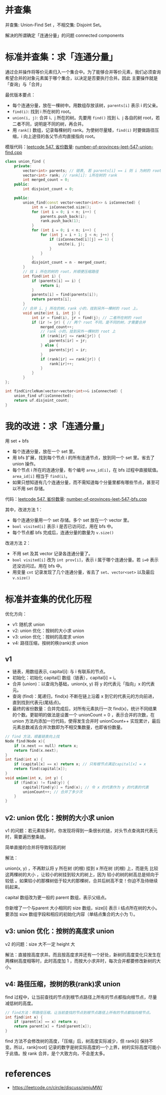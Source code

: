 # 并查集 

并查集: Union-Find Set ，不相交集: Disjoint Set。

解决的所谓确定「连通分量」的问题 connected components

# 标准并查集：求「连通分量」
通过合并操作将等价元素归入一个集合中。为了能够合并等价元素，我们必须查询希望合并的对象元素属于哪个集合，以决定是否要执行合并。因此 主要操作就是「查询」与「合并」

最优版本要点：
- 每个连通分量，放在一棵树中。用数组存放该树，`parents[i]` 表示 i 的父亲。
- `find(i)`: 找到 i 所在树的 root。
- `union(i, j)`: 合并 i、j 所在的树。先要用 `find()` 找到 i、j 各自的树 root，若二者不同，说明是不同的树，再合并。
- 用 `rank[]` 数组，记录每棵树的 rank。为使树尽量矮，`find(i)` 时要做路径压缩，i 向上途径的各父节点均直接指向 root。 

模版代码：[leetcode 547. 省份数量](https://leetcode.cn/problems/number-of-provinces/): [number-of-provinces-leet-547-union-find.cpp](code/number-of-provinces-leet-547-union-find.cpp)

```cpp
class union_find {
    private:
        vector<int> parents; // 链表, 若 parents[i] == i 则 i 为树的 root
        vector<int> rank; // rank[i]: i所在树的 rank
        int merged_count = 0;
    public:
        int disjoint_count = 0;

    public:
        union_find(const vector<vector<int>> & isConnected) {
            int n = isConnected.size();
            for (int i = 0; i < n; i++) {
                parents.push_back(i);
                rank.push_back(1);
            }
            for (int i = 0; i < n; i++) {
                for (int j = i + 1; j < n; j++) {
                    if (isConnected[i][j] == 1) {
                        unite(i, j);
                    }
                }
            }
            disjoint_count = n - merged_count;
        }
        // 找 i 所在的树的 root，并顺便压缩路径
        int find(int i) {
            if (parents[i] == i) {
                return i;
            }
            parents[i] = find(parents[i]);
            return parents[i];
        }
        // 合并 i、j 所在的树。rank 小的，挂到另外一棵树的 root 上。
        void unite(int i, int j) {
            int ir = find(i), jr = find(j); // 二者所在树的 root
            if (ir != jr) { // 两个 root 不同，是不同的树，才需要合并
                merged_count++;
                // rank 小的，挂到另外一棵树的 root 上
                if (rank[ir] <= rank[jr]) {
                    parents[ir] = jr;
                } else {
                    parents[jr] = ir;
                }
                if (rank[ir] == rank[jr]) {
                    rank[ir]++;
                }
            }
        }
};

int findCircleNum(vector<vector<int>>& isConnected) {
    union_find uf(isConnected);
    return uf.disjoint_count;
}
```
# 我的改进：求「连通分量」

用 set + bfs
- 每个连通分量，放在一个 set 里。
- 用 bfs 扩展，找到每个节点 i 的所有连通节点，放到同一个 set 里。省去了 union 操作。
- 每个节点 i 所在的连通分量，有个编号 `area_id[i]`，在 bfs 过程中直接赋值。`area_id[i]` 相当于 `find(i)`。
- 如果只想知道有几个连通分量，而不需知道每个分量里都有哪些节点，甚至可以不用 set 存储。

代码：[leetcode 547. 省份数量](https://leetcode.cn/problems/number-of-provinces/): [number-of-provinces-leet-547-bfs.cpp](code/number-of-provinces-leet-547-bfs.cpp)

其中，改进方法 1：
- 每个连通分量用一个 set 存储。多个 set 放在一个 vector 里。
- `bool visited[i]` 表示 i 是否已访问过，用在 bfs 中。
- 每个节点都 bfs 完成后，连通分量的数量为 `v.size()`

改进方法 2：
- 不用 set 及其 vector 记录各连通分量了。
- `bool visited[i]` 改为 `int prov[i]`，表示 i 属于哪个连通分量。若 `i=0` 表示还没访问过。用在 bfs 中。
- 用变量 `cnt` 记录发现了几个连通分量，省去了 `set`、`vector<set>` 以及最后 `v.size()`

# 标准并查集的优化历程

优化方向：
- v1: 随机求 union
- v2: union 优化：按树的大小求 union
- v3: union 优化：按树的高度求 union
- v4: 路径压缩，按树的秩(rank)求 union

## v1

- 链表，用数组表示, capital[i]: 与 i 有联系的节点。
- 初始化：初始化 capital[] 数组（链表），capital[i] = i。 
- 合并 (union)：以查询为基础，union(x, y) 将 y 的代表元「指向」x 的代表元。
- 查询 (find)：尾递归，find(x) 不断在链上沿着 x 到它的代表元的方向前进，直到找到代表元(尾结点)。
- 最终的省份数量：合并完成后，对所有元素执行一次 find(x)，统计不同结果的个数。更聪明的做法是设置一个 unionCount = 0 ，表示合并的次数，在 union 方法内添加一行代码，使得发生合并时 unionCount++ 实现累计，最后元素总数减去合并次数即为不相交集数量，也即省份数量。

```cpp
// find 方法，顺着链表向上找
Node find(Node x){
    if (x.next == null) return x;
    return find(x.next);
}
int find(int x) {
    if (capital[x] == x) return x; // 只有根节点满足capital[x] = x
    return find(capital[x]);  
}
void union(int x, int y) {
    if (find(x) != find(y)) {
        capital[find(y)] = find(x); // 令 x 的代表作为 y 的代表的代表
        unionCount++; // 合并了多少次
    }
}
```

## v2: union 优化：按树的大小求 union

v1 的问题：若元素较多时，你发现将得到一条很长的链，对头节点查询其代表元时，需要遍历整条链。

简单直接的合并将导致较高的树

解法：

union(x, y) ，不再默认将 y 所在树 (的根) 挂到 x 所在树 (的根) 上，而是先 比较这两棵树的大小 ，让较小的树挂到较大的树上，因为 较小的树的树高总是倾向于较低 。如果较小的那棵树低于较大的那棵树，合并后树高不变！你迫不及待继续码起来。

capital 数组改为更一般的 parent 数组，表示父结点。

你新增了一个与parent 大小相同的 size 数组，size[i] 表示 i 结点所在树的大小。要添加 size 数组字段和相应的初始化内容（单结点集合的大小为 1）。

## v3: union 优化：按树的高度求 union

v2 的问题：size 大不一定 height 大

解法：直接按高度求并。而且按高度求并还有一个好处，新树的高度变化只发生在两棵树高度相等时，此时高度加 1 ，而按大小求并时，每次合并都要修改新树的大小。

## v4: 路径压缩，按树的秩(rank)求 union

find 过程中，让当前查找的节点到根节点路径上所有的节点都指向根节点，尽量减低树的高度。
```cpp
// find方法：带路径压缩。让当前查找的节点到根节点路径上所有的节点都指向根节点。
int find(int x) {
    if (parent[x] == x) return x;
    return parent[x] = find(parent[x]);  
}
```

find 方法不会修改树的高度，「压缩」后，树高度实际减少，但 rank[i] 保持不变。所以，rank[root] 记录的数字是树实际高度的一个上界，树的实际高度可能小于此值。按 rank 合并，是个大致方向，不会差太多。


# references

- https://leetcode.cn/circle/discuss/qmjuMW/
